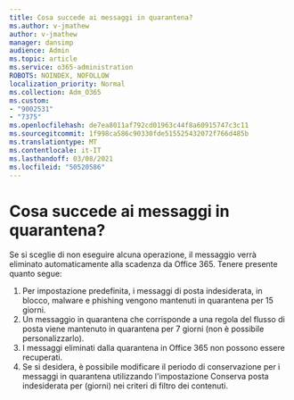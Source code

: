 ```yaml
---
title: Cosa succede ai messaggi in quarantena?
ms.author: v-jmathew
author: v-jmathew
manager: dansimp
audience: Admin
ms.topic: article
ms.service: o365-administration
ROBOTS: NOINDEX, NOFOLLOW
localization_priority: Normal
ms.collection: Adm_O365
ms.custom:
- "9002531"
- "7375"
ms.openlocfilehash: de7ea8011af792cd01963c44f8a60915747c3c11
ms.sourcegitcommit: 1f998ca586c90330fde515525432072f766d485b
ms.translationtype: MT
ms.contentlocale: it-IT
ms.lasthandoff: 03/08/2021
ms.locfileid: "50520586"
---
```

# <a name="what-happens-to-quarantined-messages"></a>Cosa succede ai messaggi in quarantena?

Se si sceglie di non eseguire alcuna operazione, il messaggio verrà eliminato automaticamente alla scadenza da Office 365. Tenere presente quanto segue:

1. Per impostazione predefinita, i messaggi di posta indesiderata, in blocco, malware e phishing vengono mantenuti in quarantena per 15 giorni.
2. Un messaggio in quarantena che corrisponde a una regola del flusso di posta viene mantenuto in quarantena per 7 giorni (non è possibile personalizzarlo).
3. I messaggi eliminati dalla quarantena in Office 365 non possono essere recuperati.
4. Se si desidera, è possibile modificare il periodo di conservazione per i messaggi in quarantena utilizzando l'impostazione Conserva posta indesiderata per (giorni) nei criteri di filtro dei contenuti.
